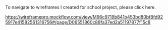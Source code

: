 To navigate to wireframes I created for school project, please click here.

https://wireframepro.mockflow.com/view/M96c9719b841b453bd80bf8fd925917e41582561316756#/page/D06551860c88fa37ed2a51197877f15c8
